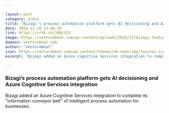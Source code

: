 ```yaml
---

layout: post
category: press
title: "Bizagi’s process automation platform gets AI decisioning and Azure Cognitive Services integration"
date: 2019-11-19 13:46:35
link: https://vrhk.co/2KBL3lV
image: https://venturebeat.com/wp-content/uploads/2019/11/bizagi-featured.jpg?w=1200&strip=all
domain: venturebeat.com
author: "VentureBeat"
icon: https://venturebeat.com/wp-content/themes/vb-news/img/favicon.ico
excerpt: "Bizagi added an Azure Cognitive Services integration to complete its \"information conveyor belt\" of intelligent process automation for businesses."

---
```


### Bizagi’s process automation platform gets AI decisioning and Azure Cognitive Services integration

Bizagi added an Azure Cognitive Services integration to complete its "information conveyor belt" of intelligent process automation for businesses.
